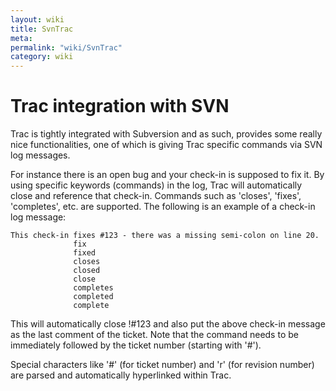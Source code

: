 ```yaml
---
layout: wiki
title: SvnTrac
meta: 
permalink: "wiki/SvnTrac"
category: wiki
---
```

<!-- Name: SvnTrac -->
<!-- Version: 3 -->
<!-- Author: dikim -->

# Trac integration with SVN

Trac is tightly integrated with Subversion and as such, provides some really nice functionalities, one of which is giving Trac specific commands via SVN log messages.

For instance there is an open bug and your check-in is supposed to fix it.  By using specific keywords (commands) in the log, Trac will automatically close and reference that check-in.  Commands such as 'closes', 'fixes', 'completes', etc. are supported.  The following is an example of a check-in log message:


    This check-in fixes #123 - there was a missing semi-colon on line 20.
                  fix
                  fixed
                  closes
                  closed
                  close
                  completes
                  completed
                  complete

This will automatically close !#123 and also put the above check-in message as the last comment of the ticket.  Note that the command needs to be immediately followed by the ticket number (starting with '#').

Special characters like '#' (for ticket number) and 'r' (for revision number) are parsed and automatically hyperlinked within Trac.
